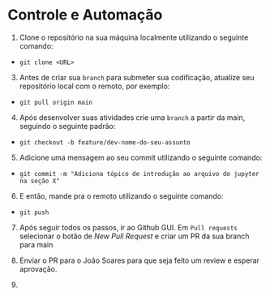 # Controle e Automação


1. Clone o repositório na sua máquina localmente utilizando o seguinte comando:
  * `git clone <URL>`
3. Antes de criar sua `branch` para submeter sua codificação, atualize seu repositório local com o remoto, por exemplo:
  * `git pull origin main`
4. Após desenvolver suas atividades crie uma `branch` a partir da main, seguindo o seguinte padrão:
  * `git checkout -b feature/dev-nome-do-seu-assunto`
5. Adicione uma mensagem ao seu commit utilizando o seguinte comando:
  * `git commit -m "Adiciona tópico de introdução ao arquivo do jupyter na seção X"`
 6. E então, mande pra o remoto utilizando o seguinte comando:
  * `git push`
 7. Após seguir todos os passos, ir ao Github GUI. Em `Pull requests` selecionar o botão de *New Pull Request* e criar um PR da sua branch para main
 8. Enviar o PR para o João Soares para que seja feito um review e esperar aprovação.

9.